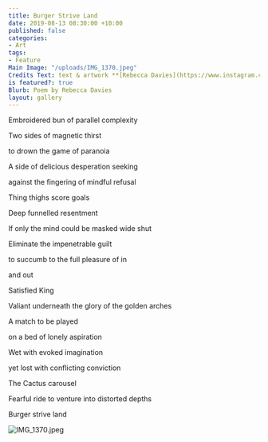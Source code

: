 ```yaml
---
title: Burger Strive Land
date: 2019-08-13 08:30:00 +10:00
published: false
categories:
- Art
tags:
- Feature
Main Image: "/uploads/IMG_1370.jpeg"
Credits Text: text & artwork **[Rebecca Davies](https://www.instagram.com/rebeccaloudavies/)**
is featured?: true
Blurb: Poem by Rebecca Davies
layout: gallery
---
```


Embroidered bun of parallel complexity

Two sides of magnetic thirst

to drown the game of paranoia

A side of delicious desperation seeking

against the fingering of mindful refusal

Thing thighs score goals



Deep funnelled resentment

If only the mind could be masked wide shut

Eliminate the impenetrable guilt

to succumb to the full pleasure of in

and out

Satisfied King

Valiant underneath the glory of the golden arches



A match to be played

on a bed of lonely aspiration

Wet with evoked imagination

yet lost with conflicting conviction

The Cactus carousel

Fearful ride to venture into distorted depths

Burger strive land

![IMG_1370.jpeg](/uploads/IMG_1370.jpeg)


